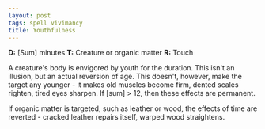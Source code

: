 ```yaml
---
layout: post
tags: spell vivimancy
title: Youthfulness
---
```

<b>D:</b> [Sum] minutes <b>T:</b> Creature or organic matter <b>R:</b> Touch

A creature's body is envigored by youth for the duration. This isn't an illusion, but an actual reversion of age. This doesn't, however, make the target any younger - it makes old muscles become firm, dented scales righten, tired eyes sharpen. If [sum] > 12, then these effects are permanent.

If organic matter is targeted, such as leather or wood, the effects of time are reverted - cracked leather repairs itself, warped wood straightens.
